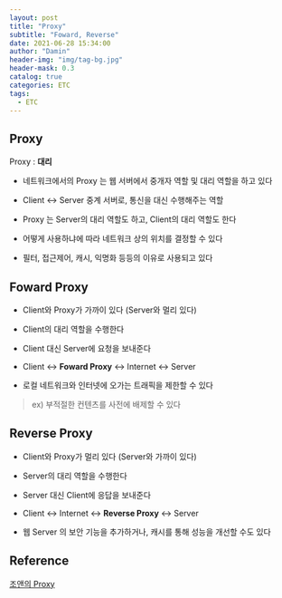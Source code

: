 ```yaml
---
layout: post
title: "Proxy"
subtitle: "Foward, Reverse"
date: 2021-06-28 15:34:00
author: "Damin"
header-img: "img/tag-bg.jpg"
header-mask: 0.3
catalog: true
categories: ETC
tags:
  - ETC
---
```


## Proxy

Proxy : **대리**

- 네트워크에서의 Proxy 는 웹 서버에서 중개자 역할 및 대리 역할을 하고 있다

- Client <-> Server 중계 서버로, 통신을 대신 수행해주는 역할

- Proxy 는 Server의 대리 역할도 하고, Client의 대리 역할도 한다

- 어떻게 사용하냐에 따라 네트워크 상의 위치를 결정할 수 있다

- 필터, 접근제어, 캐시, 익명화 등등의 이유로 사용되고 있다

## Foward Proxy

- Client와 Proxy가 가까이 있다 (Server와 멀리 있다)

- Client의 대리 역할을 수행한다

- Client 대신 Server에 요청을 보내준다

- Client <-> **Foward Proxy** <-> Internet <-> Server

- 로컬 네트워크와 인터넷에 오가는 트래픽을 제한할 수 있다

> ex) 부적절한 컨텐츠를 사전에 배제할 수 있다

## Reverse Proxy

- Client와 Proxy가 멀리 있다 (Server와 가까이 있다)

- Server의 대리 역할을 수행한다

- Server 대신 Client에 응답을 보내준다

- Client <-> Internet <-> **Reverse Proxy** <-> Server

- 웹 Server 의 보안 기능을 추가하거나, 캐시를 통해 성능을 개선할 수도 있다

## Reference

[조앤의 Proxy](https://www.youtube.com/watch?v=u4O4zHdiFhk)

<script src="https://utteranc.es/client.js" repo="damin8/blog-comment" issue-term="title" label="Comment" theme="github-light" crossorigin="anonymous" async>
</script>
